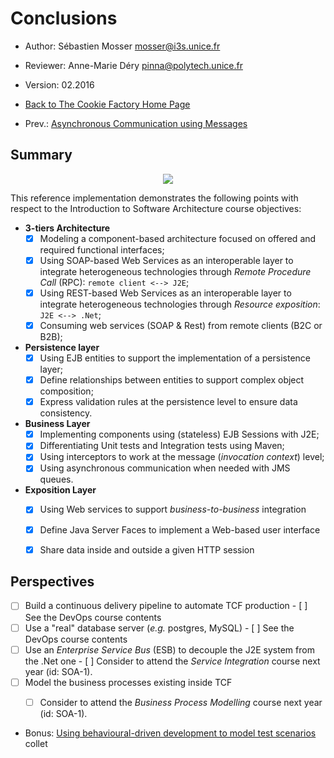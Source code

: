 # Conclusions 

  * Author: Sébastien Mosser [mosser@i3s.unice.fr](mosser@i3s.unice.fr)
  * Reviewer: Anne-Marie Déry [pinna@polytech.unice.fr](pinna@polytech.unice.fr)
  * Version: 02.2016
  * [Back to The Cookie Factory Home Page](https://github.com/collet/4A_ISA_TheCookieFactory/blob/develop/Readme.md)

  * Prev.: [Asynchronous Communication using Messages](https://github.com/collet/4A_ISA_TheCookieFactory/blob/develop/chapters/MessageDrivenBeans.md) 

## Summary

<p align="center">
  <img src="https://raw.githubusercontent.com/collet/4A_ISA_TheCookieFactory/develop/docs/big_pict.png"/>
</p>

This reference implementation demonstrates the following points with respect to the Introduction to Software Architecture course objectives:

  - __3-tiers Architecture__
    - [x] Modeling a component-based architecture focused on offered and required functional interfaces;
    - [x] Using SOAP-based Web Services as an interoperable layer to integrate heterogeneous technologies through _Remote Procedure Call_ (RPC): `remote client <--> J2E`;
    - [x] Using REST-based Web Services as an interoperable layer to integrate heterogeneous technologies through _Resource exposition_: `J2E <--> .Net`;
    - [x] Consuming web services (SOAP & Rest) from remote clients (B2C or B2B);

  - __Persistence layer__
    - [x] Using EJB entities to support the implementation of a persistence layer;
    - [x] Define relationships between entities to support complex object composition;
    - [x] Express validation rules at the persistence level to ensure data consistency.

  - __Business Layer__
    - [x] Implementing components using (stateless) EJB Sessions with J2E;
    - [x] Differentiating Unit tests and Integration tests using Maven;
    - [x] Using interceptors to work at the message (_invocation context_) level;
    - [x] Using asynchronous communication when needed with JMS queues.

  - __Exposition Layer__
    - [x] Using Web services to support _business-to-business_ integration
    - [x] Define Java Server Faces to implement a Web-based user interface
    - [x] Share data inside and outside a given HTTP session


## Perspectives

  - [ ]  Build a continuous delivery pipeline to automate TCF production
    - [ ]  See the DevOps course contents
  - [ ]  Use a "real" database server (_e.g._ postgres, MySQL)
    - [ ]  See the DevOps course contents 
  - [ ]  Use an _Enterprise Service Bus_ (ESB) to decouple the J2E system from the .Net one
    - [ ]  Consider to attend the _Service Integration_ course next year (id: SOA-1). 
  - [ ] Model the business processes existing inside TCF
    - [ ]  Consider to attend the _Business Process Modelling_ course next year (id: SOA-1). 

    
  * Bonus: [Using behavioural-driven development to model test scenarios](https://github.com/collet/4A_ISA_TheCookieFactory/blob/develop/chapters/BDD.md)  
collet